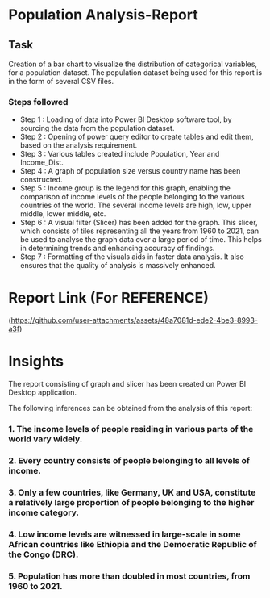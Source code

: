 # Population Analysis-Report


## Task

Creation of a bar chart to visualize the distribution of categorical variables, for a population dataset. The population dataset being used for this report is in the form of several CSV files.


### Steps followed 

- Step 1 : Loading of data into Power BI Desktop software tool, by sourcing the data from the population dataset.
- Step 2 : Opening of power query editor to create tables and edit them, based on the analysis requirement. 
- Step 3 : Various tables created include Population, Year and Income_Dist.
- Step 4 : A graph of population size versus country name has been constructed.
- Step 5 : Income group is the legend for this graph, enabling the comparison of income levels of the people belonging to the various countries of the world. The several income levels are high, low, upper middle, lower middle, etc. 
- Step 6 : A visual filter (Slicer) has been added for the graph. This slicer, which consists of tiles representing all the years from 1960 to 2021, can be used to analyse the graph data over a large period of time. This helps in determining trends and enhancing accuracy of findings.  
- Step 7 : Formatting of the visuals aids in faster data analysis. It also ensures that the quality of analysis is massively enhanced.

 
# Report Link (For REFERENCE)

(https://github.com/user-attachments/assets/48a7081d-ede2-4be3-8993-a3f)



# Insights

The report consisting of graph and slicer has been created on Power BI Desktop application.

The following inferences can be obtained from the analysis of this report:

### 1. The income levels of people residing in various parts of the world vary widely.

### 2. Every country consists of people belonging to all levels of income.

### 3. Only a few countries, like Germany, UK and USA, constitute a relatively large proportion of people belonging to the higher income category.

### 4. Low income levels are witnessed in large-scale in some African countries like Ethiopia and the Democratic Republic of the Congo (DRC).

### 5. Population has more than doubled in most countries, from 1960 to 2021.

